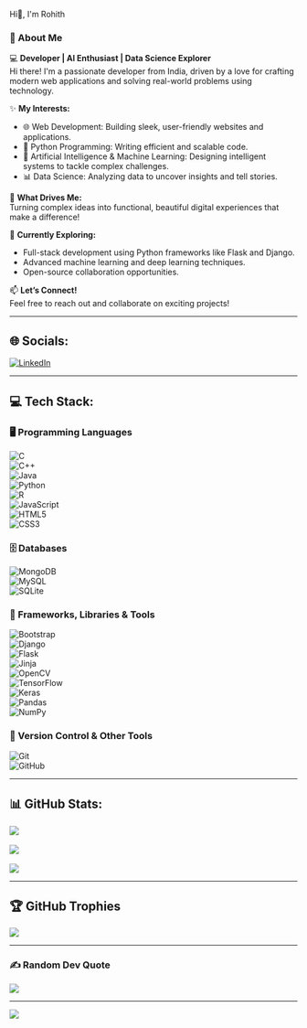 Hi👋, I'm Rohith  

### 👋 About Me  
💻 **Developer | AI Enthusiast | Data Science Explorer**  
Hi there! I'm a passionate developer from India, driven by a love for crafting modern web applications and solving real-world problems using technology.  

✨ **My Interests:**  
- 🌐 Web Development: Building sleek, user-friendly websites and applications.  
- 🐍 Python Programming: Writing efficient and scalable code.  
- 🤖 Artificial Intelligence & Machine Learning: Designing intelligent systems to tackle complex challenges.  
- 📊 Data Science: Analyzing data to uncover insights and tell stories.  

🚀 **What Drives Me:**  
Turning complex ideas into functional, beautiful digital experiences that make a difference!  

🌱 **Currently Exploring:**  
- Full-stack development using Python frameworks like Flask and Django.  
- Advanced machine learning and deep learning techniques.  
- Open-source collaboration opportunities.  

📫 **Let’s Connect!**  
Feel free to reach out and collaborate on exciting projects!  

---

## 🌐 Socials:  
[![LinkedIn](https://img.shields.io/badge/LinkedIn-%230077B5.svg?logo=linkedin&logoColor=white)](https://linkedin.com/in/https://www.linkedin.com/in/dsrohith/)  

---

## 💻 Tech Stack:  

### 🖥️ Programming Languages  
![C](https://img.shields.io/badge/c-%2300599C.svg?style=for-the-badge&logo=c&logoColor=white)  
![C++](https://img.shields.io/badge/c++-%2300599C.svg?style=for-the-badge&logo=c%2B%2B&logoColor=white)  
![Java](https://img.shields.io/badge/java-%23ED8B00.svg?style=for-the-badge&logo=openjdk&logoColor=white)  
![Python](https://img.shields.io/badge/python-3670A0?style=for-the-badge&logo=python&logoColor=ffdd54)  
![R](https://img.shields.io/badge/r-%23276DC3.svg?style=for-the-badge&logo=r&logoColor=white)  
![JavaScript](https://img.shields.io/badge/javascript-%23323330.svg?style=for-the-badge&logo=javascript&logoColor=%23F7DF1E)  
![HTML5](https://img.shields.io/badge/html5-%23E34F26.svg?style=for-the-badge&logo=html5&logoColor=white)  
![CSS3](https://img.shields.io/badge/css3-%231572B6.svg?style=for-the-badge&logo=css3&logoColor=white)  

### 🗄️ Databases  
![MongoDB](https://img.shields.io/badge/MongoDB-%234ea94b.svg?style=for-the-badge&logo=mongodb&logoColor=white)  
![MySQL](https://img.shields.io/badge/mysql-4479A1.svg?style=for-the-badge&logo=mysql&logoColor=white)  
![SQLite](https://img.shields.io/badge/sqlite-%2307405e.svg?style=for-the-badge&logo=sqlite&logoColor=white)  

### 🔧 Frameworks, Libraries & Tools  
![Bootstrap](https://img.shields.io/badge/bootstrap-%238511FA.svg?style=for-the-badge&logo=bootstrap&logoColor=white)  
![Django](https://img.shields.io/badge/django-%23092E20.svg?style=for-the-badge&logo=django&logoColor=white)  
![Flask](https://img.shields.io/badge/flask-%23000.svg?style=for-the-badge&logo=flask&logoColor=white)  
![Jinja](https://img.shields.io/badge/jinja-white.svg?style=for-the-badge&logo=jinja&logoColor=black)  
![OpenCV](https://img.shields.io/badge/opencv-%23white.svg?style=for-the-badge&logo=opencv&logoColor=white)  
![TensorFlow](https://img.shields.io/badge/TensorFlow-%23FF6F00.svg?style=for-the-badge&logo=TensorFlow&logoColor=white)  
![Keras](https://img.shields.io/badge/Keras-%23D00000.svg?style=for-the-badge&logo=Keras&logoColor=white)  
![Pandas](https://img.shields.io/badge/pandas-%23150458.svg?style=for-the-badge&logo=pandas&logoColor=white)  
![NumPy](https://img.shields.io/badge/numpy-%23013243.svg?style=for-the-badge&logo=numpy&logoColor=white)  

### 🔨 Version Control & Other Tools  
![Git](https://img.shields.io/badge/git-%23F05033.svg?style=for-the-badge&logo=git&logoColor=white)  
![GitHub](https://img.shields.io/badge/github-%23121011.svg?style=for-the-badge&logo=github&logoColor=white)  

---

## 📊 GitHub Stats:  
![](https://github-readme-stats.vercel.app/api?username=Rohith-D-S&theme=dark&hide_border=false&include_all_commits=false&count_private=false)<br/>  
![](https://github-readme-streak-stats.herokuapp.com/?user=Rohith-D-S&theme=dark&hide_border=false)<br/>  
![](https://github-readme-stats.vercel.app/api/top-langs/?username=Rohith-D-S&theme=dark&hide_border=false&include_all_commits=false&count_private=false&layout=compact)  

---

## 🏆 GitHub Trophies  
![](https://github-profile-trophy.vercel.app/?username=Rohith-D-S&theme=radical&no-frame=false&no-bg=true&margin-w=4)  

---

### ✍️ Random Dev Quote  
![](https://quotes-github-readme.vercel.app/api?type=horizontal&theme=radical)  

---

[![](https://visitcount.itsvg.in/api?id=Rohith-D-S&icon=0&color=0)](https://visitcount.itsvg.in)  
